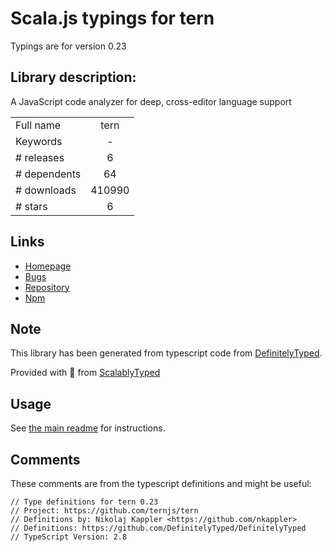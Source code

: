 
# Scala.js typings for tern

Typings are for version 0.23

## Library description:
A JavaScript code analyzer for deep, cross-editor language support

|                    |                 |
| ------------------ | :-------------: |
| Full name          | tern |
| Keywords           | - |
| # releases         | 6 |
| # dependents       | 64 |
| # downloads        | 410990 |
| # stars            | 6 |

## Links
- [Homepage](https://github.com/ternjs/tern#readme)
- [Bugs](https://github.com/ternjs/tern/issues)
- [Repository](https://github.com/ternjs/tern)
- [Npm](https://www.npmjs.com/package/tern)
    


## Note
This library has been generated from typescript code from [DefinitelyTyped](https://definitelytyped.org).

Provided with :purple_heart: from [ScalablyTyped](https://github.com/oyvindberg/ScalablyTyped)

## Usage
See [the main readme](../../readme.md) for instructions.

## Comments

These comments are from the typescript definitions and might be useful:
```
// Type definitions for tern 0.23
// Project: https://github.com/ternjs/tern
// Definitions by: Nikolaj Kappler <https://github.com/nkappler>
// Definitions: https://github.com/DefinitelyTyped/DefinitelyTyped
// TypeScript Version: 2.8

```

